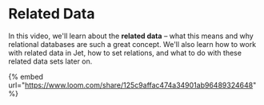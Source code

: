 # Related Data

In this video, we'll learn about the **related data** – what this means and why relational databases are such a great concept. We'll also learn how to work with related data in Jet, how to set relations, and what to do with these related data sets later on.

{% embed url="https://www.loom.com/share/125c9affac474a34901ab96489324648" %}
